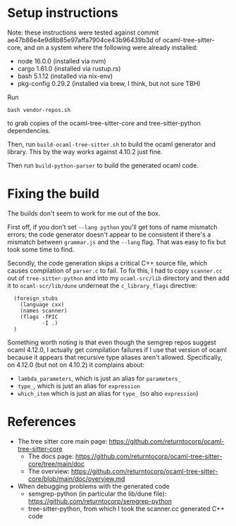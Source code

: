 # Setup instructions

Note: these instructions were tested against commit
ae47b86e4e9d8b85e97affa7904ce43b96439b3d of ocaml-tree-sitter-core,
and on a system where the following were already installed:
- node 16.0.0 (installed via nvm)
- cargo 1.61.0 (installed via rustup.rs)
- bash 5.1.12 (installed via nix-env)
- pkg-config 0.29.2 (installed via brew, I think, but not sure TBH)


Run
```
bash vendor-repos.sh
```
to grab copies of the ocaml-tree-sitter-core and tree-sitter-python
dependencies.

Then, run `build-ocaml-tree-sitter.sh` to build the ocaml generator
and library. This by the way works against 4.10.2 just fine.

Then run `build-python-parser` to build the generated ocaml code.

# Fixing the build

The builds don't seem to work for me out of the box.

First off, if you don't set `--lang python` you'll get tons of name mismatch
errors; the code generator doesn't appear to be consistent if there's a
mismatch between `grammar.js` and the `--lang` flag. That was easy to fix
but took some time to find.

Secondly, the code generation skips a critical C++ source file, which causes
compilation of `parser.c` to fail.  To fix this, I had to copy `scanner.cc` out
of `tree-sitter-python` and into my `ocaml-src/lib` directory and then add it
to `ocaml-scr/lib/dune` underneat the `c_library_flags` directive:
```
  (foreign_stubs
    (language cxx)
    (names scanner)
    (flags -fPIC
           -I .)
  )
```


Something worth noting is that even though the semgrep repos suggest
ocaml 4.12.0, I actually get compilation failures if I use that version
of ocaml because it appears that recursive type aliases aren't allowed.
Specifically, on 4.12.0 (but not on 4.10.2) it complains about:
- `lambda_parameters`, which is just an alias for `parameters_`
- `type_`, which is just an alias for `expression`
- `which_item` which is just an alias for `type_` (so also `expression`)

# References


- The tree sitter core main page: https://github.com/returntocorp/ocaml-tree-sitter-core
  - The docs page: https://github.com/returntocorp/ocaml-tree-sitter-core/tree/main/doc
  - The overview: https://github.com/returntocorp/ocaml-tree-sitter-core/blob/main/doc/overview.md
- When debugging problems with the generated code
  - semgrep-python (in particular the lib/dune file): https://github.com/returntocorp/semgrep-python
  - tree-sitter-python, from which I took the scanner.cc generated C++ code



